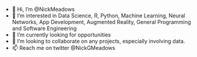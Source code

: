 - 👋 Hi, I’m @NickMeadows
- 👀 I’m interested in Data Science, R, Python, Machine Learning, Neural Networks, App Development, Augmented Reality, General Programming and Software Engineering
- 🌱 I’m currently looking for opportunities
- 💞️ I’m looking to collaborate on any projects, especially involving data.
- 📫 Reach me on twitter @NickGMeadows

<!---
NickMeadows/NickMeadows is a ✨ special ✨ repository because its `README.md` (this file) appears on your GitHub profile.
You can click the Preview link to take a look at your changes.
--->
